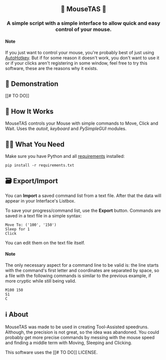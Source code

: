 <head>
  <h2 align="center">
    🐀 MouseTAS 🏃
  </h2>
  <h3 align="center">
    A simple script with a simple interface to allow quick and easy control of your mouse.
  </h3>
</head>

#### Note
If you just want to control your mouse, you're probably best of just using [AutoHotkey](https://www.autohotkey.com/).
But if for some reason it doesn't work, you don't want to use it or if your clicks aren't registering in some window, feel free to try this software, these are the reasons why it exists.

## 🤔 Demonstration
[[# TO DO]]

## 🔨 How It Works
MouseTAS controls your Mouse with simple commands to Move, Click and Wait.
Uses the *autoit*, *keyboard* and *PySimpleGUI* modules.

## 👨‍🏫 What You Need
Make sure you have Python and all [requirements](https://github.com/mavvos/MouseTAS/blob/main/requirements.txt) installed:
```
pip install -r requirements.txt
```

## 🗃 Export/Import
You can **Import** a saved command list from a text file. After that the data will appear in your Interface's Listbox.

To save your progress/command list, use the **Export** button. Commands are saved in a text file in a simple syntax:
```
Move To: ('100', '150')
Sleep for 1
Click
```
You can edit them on the text file itself.
#### Note
The only necessary aspect for a command line to be valid is: the line starts with the command's first letter and coordinates are separated by space, so a file with the following commands is similar to the previous example, if more cryptic while still being valid.
```
M100 150
S1
C
```

## ℹ About
MouseTAS was made to be used in creating Tool-Assisted speedruns. Although, the precision is not great, so the idea was abandoned. You could probably get more precise commands by messing with the mouse speed and finding a middle term with Moving, Sleeping and Clicking.

This software uses the [[# TO DO]] LICENSE.
